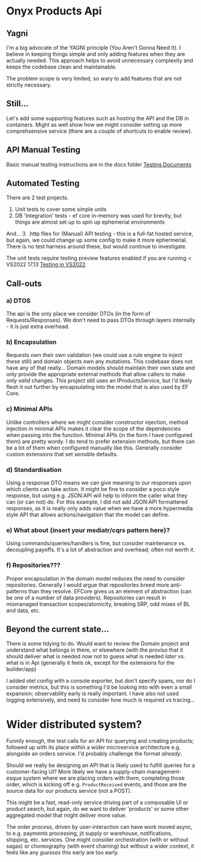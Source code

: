 # Onyx Products Api

## Yagni
I'm a big advocate of the YAGNI principle (You Aren't Gonna Need It). I believe in keeping things simple and only adding features when they are actually needed. This approach helps to avoid unnecessary complexity and keeps the codebase clean and maintainable.

The problem scope is very limited, so wary to add features that are not strictly necessary.

## Still...
Let's add some supporting features such as hosting the API and the DB in containers.
Might as well show how we might consider setting up more comprehsensive service (there are a couple of shortcuts to enable review).

## API Manual Testing
Basic manual testing instructions are in the docs folder [Testing Documents](https://github.com/nzcoward/onyx-products/tree/main/docs)

## Automated Testing
There are 2 test projects.
1. Unit tests to cover some simple units
2. DB 'Integration' tests - ef core in-memory was used for brevity, but things are almost set up to spin up ephemerial environments

And...
3. .http files for (Manual) API testing - this is a full-fat hosted service, but again, we could change up some config to make it more ephermerial. There is no test harness around these, but would continue to investigate.

The unit tests require testing preview features enabled if you are running < VS2022 17.13
[Testing in VS2022](https://github.com/thomhurst/TUnit/tree/150339d8b8954928e4019562895062203b1248af#visual-studio)

## Call-outs

### a) DTOS
The api is the only place we consider DTOs (in the form of Requests/Responses). We don't need to pass DTOs through layers internally - it is just extra overhead.

### b) Encapsulation
Requests own their own validation (we could use a rule engine to inject these still) and domain objects own any mutations. This codebase does not have any of that really...
Domain models should maintain their own state and only provide the appropriate external methods that allow callers to make only *valid* changes. This project still uses an IProductsService, but I'd likely flesh it out further by encapsulating into the model that is also used by EF Core.

### c) Minimal APIs
Unlike controllers where we might consider constructor injection, method injection in minimal APIs makes it clear the scope of the dependencies when passing into the function.
Minimal APIs (in the form I have configured them) are pretty wordy. I do tend to prefer extension methods, but there can be a lot of them when configured manually like this. Generally consider custom extensions that set sensible defaults.

### d) Standardisation
Using a response DTO means we can give meaning to our responses upon which clients can take action. It might be fine to consider a poco style response, but using e.g. JSON:API will help to inform the caller what they can (or can not) do.
For this example, I did not add JSON:API formattered responses, as it is really only adds value when we have a more hypermedia style API that allows actions/navigation that the model can define.

### e) What about {insert your mediatr/cqrs pattern here}?
Using commands/queries/handlers is fine, but consider maintenance vs. decoupling payoffs. It's a lot of abstraction and overhead; often not worth it.

### f) Repositories???
Proper encapsulation in the domain model reduces the need to consider repositories. Generally I would argue that repositories breed more anti-patterns than they resolve.
EFCore gives us an element of abstraction (can be one of a number of data providers). Repositories can result in mismanaged transaction scopes/atomicity, breaking SRP, odd mixes of BL and data, etc.

## Beyond the current state...
There is some tidying to do. Would want to review the Domain project and understand what belongs in there, or elsewhere (with the proviso that it should deliver what is needed *now* not to guess what is needed *later* vs. what is in Api (generally it feels ok, except for the extensions for the builder/app)

I added otel config with a console exporter, but don't specify spans, nor do I consider metrics, but this is something I'd be looking into with even a small expansion; observability early is really important.
I have also not used logging extensively, and need to consider how much is required vs tracing...




# Wider distributed system?
Funnily enough, the test calls for an API for querying and creating products; followed up with its place within a wider microservice architecture e.g. alongside an orders service.
I'd probably challenge the format *already*.

Should we really be designing an API that is likely used to fulfill queries for a customer-facing UI? More likely we have a supply-chain management-esque system where we are placing orders with them, completing those order, which is kicking off e.g. `ProductReceived` events, and those are the source data for our products service (not a POST).

This might be a fast, read-only service driving part of a composable UI or product search, but again, do we want to deliver 'products' or some other aggregated model that might deliver more value.

The order *process*, driven by user-interaction can have work moved async, to e.g. payments processing, jit supply or warehouse, notifications, shipping, etc. services. One might consider orchestration (with or without sagas) or choreography (with event chaining) but without a wider context, it feels like any *guesses* this early are too early.
